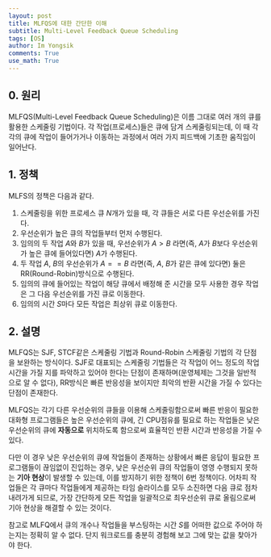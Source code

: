```yaml
---
layout: post
title: MLFQS에 대한 간단한 이해
subtitle: Multi-Level Feedback Queue Scheduling
tags: [OS]
author: Im Yongsik
comments: True
use_math: True
---
```


## 0. 원리

MLFQS(Multi-Level Feedback Queue Scheduling)은 이름 그대로 여러 개의 큐를 활용한 스케줄링 기법이다. 각 작업(프로세스)들은 큐에 담겨 스케줄링되는데, 이 때 각각의 큐에 작업이 들어가거나 이동하는 과정에서 여러 가지 피드백에 기초한 움직임이 일어난다.

## 1. 정책

MLFS의 정책은 다음과 같다.

1. 스케줄링을 위한 프로세스 큐 $N$개가 있을 때, 각 큐들은 서로 다른 우선순위를 가진다.
2. 우선순위가 높은 큐의 작업들부터 먼저 수행된다.
3. 임의의 두 작업 $A$와 $B$가 있을 때, 우선순위가 $A > B$ 라면(즉, $A$가 $B$보다 우선순위가 높은 큐에 들어있다면) $A$가 수행된다.
4. 두 작업 $A$, $B$의 우선순위가 $A == B$ 라면(즉, $A$, $B$가 같은 큐에 있다면) 둘은 RR(Round-Robin)방식으로 수행된다.
5. 임의의 큐에 들어있는 작업이 해당 큐에서 배정해 준 시간을 모두 사용한 경우 작업은 그 다음 우선순위를 가진 큐로 이동한다.
6. 임의의 시간 $S$마다 모든 작업은 최상위 큐로 이동한다.

## 2. 설명

MLFQS는 SJF, STCF같은 스케줄링 기법과 Round-Robin 스케줄링 기법의 각 단점을 보완하는 방식이다. SJF로 대표되는 스케줄링 기법들은 각 작업이 어느 정도의 작업 시간을 가질 지를 파악하고 있어야 한다는 단점이 존재하며(운영체제는 그것을 일반적으로 알 수 없다), RR방식은 빠른 반응성을 보이지만 최악의 반환 시간을 가질 수 있다는 단점이 존재한다.

MLFQS는 각기 다른 우선순위의 큐들을 이용해 스케줄링함으로써 빠른 반응이 필요한 대화형 프로그램들은 높은 우선순위의 큐에, 긴 CPU점유를 필요로 하는 작업들은 낮은 우선순위의 큐에 **자동으로** 위치하도록 함으로써 효율적인 반환 시간과 반응성을 가질 수 있다.

다만 이 경우 낮은 우선순위의 큐에 작업들이 존재하는 상황에서 빠른 응답이 필요한 프로그램들이 끊임없이 진입하는 경우, 낮은 우선순위 큐의 작업들이 영영 수행되지 못하는 **기아 현상**이 발생할 수 있는데, 이를 방지하기 위한 정책이 6번 정책이다. 어차피 작업들은 각 큐마다 작업들에게 제공하는 타임 슬라이스를 모두 소진하면 다음 큐로 점차 내려가게 되므로, 가장 간단하게 모든 작업을 일괄적으로 최우선순위 큐로 올림으로써 기아 현상을 해결할 수 있는 것이다.

참고로 MLFQ에서 큐의 개수나 작업들을 부스팅하는 시간 $S$를 어떠한 값으로 주어야 하는지는 정확히 알 수 없다. 단지 워크로드를 충분히 경험해 보고 그에 맞는 값을 찾아가야 한다.
